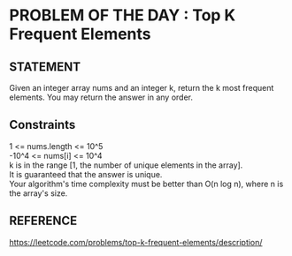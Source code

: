# PROBLEM OF THE DAY : Top K Frequent Elements

## STATEMENT 

Given an integer array nums and an integer k, return the k most frequent elements. You may return the answer in any order.

## Constraints

1 <= nums.length <= 10^5<br>
-10^4 <= nums[i] <= 10^4<br>
k is in the range [1, the number of unique elements in the array].<br>
It is guaranteed that the answer is unique.<br>
Your algorithm's time complexity must be better than O(n log n), where n is the array's size.

## REFERENCE 
https://leetcode.com/problems/top-k-frequent-elements/description/